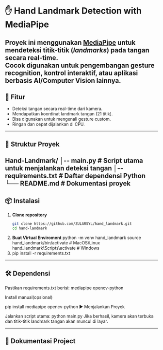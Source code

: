 # ✋ Hand Landmark Detection with MediaPipe

Proyek ini menggunakan **[MediaPipe](https://developers.google.com/mediapipe)** untuk mendeteksi titik-titik (*landmarks*) pada tangan secara real-time.  
Cocok digunakan untuk pengembangan **gesture recognition**, **kontrol interaktif**, atau **aplikasi berbasis AI/Computer Vision** lainnya.
---
## 🚀 Fitur
- Deteksi tangan secara real-time dari kamera.
- Mendapatkan koordinat landmark tangan (21 titik).
- Bisa digunakan untuk mengenali gesture custom.
- Ringan dan cepat dijalankan di CPU.
---
## 📂 Struktur Proyek
Hand-Landmark/
│-- main.py # Script utama untuk menjalankan deteksi tangan
│-- requirements.txt # Daftar dependensi Python
└── README.md # Dokumentasi proyek
---
## 📦 Instalasi
1. **Clone repository**
   ```bash
   git clone https://github.com/ZULARSYL/hand_landmark.git
   cd hand-landmark
2. **Buat Virtual Enviroment**
    python -m venv hand_landmark
    source hand_landmark/bin/activate   # MacOS/Linux
    hand_landmark\Scripts\activate      # Windows 
3. pip install -r requirements.txt

---
## 🛠️ Dependensi
Pastikan requirements.txt berisi:
mediapipe
opencv-python

Install manual(opsional)

pip install mediapipe opencv-python
▶️ Menjalankan Proyek

Jalankan script utama:
python main.py
Jika berhasil, kamera akan terbuka dan titik-titik landmark tangan akan muncul di layar.


---
## 📸 Dokumentasi Project

